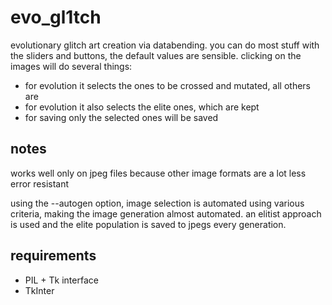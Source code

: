 # evo_gl1tch

evolutionary glitch art creation via databending. you can do most stuff with
the sliders and buttons, the default values are sensible.  clicking on the
images will do several things:

* for evolution it selects the ones to be crossed and mutated, all others are
* for evolution it also selects the elite ones, which are kept
* for saving only the selected ones will be saved

## notes

works well only on jpeg files because other image formats are a lot less error
resistant

using the --autogen option, image selection is automated using various
criteria, making the image generation almost automated. an elitist approach is
used and the elite population is saved to jpegs every generation.

## requirements

* PIL + Tk interface
* TkInter
